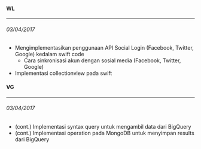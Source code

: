 #### WL
---
###### 03/04/2017
* Mengimplementasikan penggunaan API Social Login (Facebook, Twitter, Google) kedalam swift code
	* Cara sinkronisasi akun dengan sosial media (Facebook, Twitter, Google)
* Implementasi collectionview pada swift


#### VG
---
###### 03/04/2017
* (cont.) Implementasi syntax query untuk mengambil data dari BigQuery
* (cont.) Implementasi operation pada MongoDB untuk menyimpan results dari BigQuery


